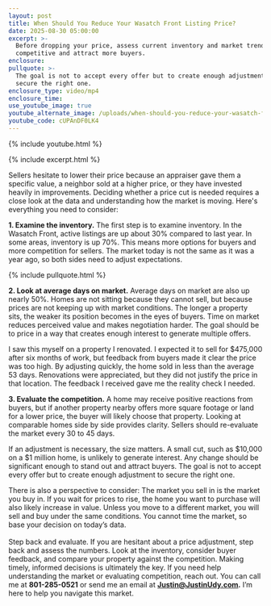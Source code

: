 ```yaml
---
layout: post
title: When Should You Reduce Your Wasatch Front Listing Price?
date: 2025-08-30 05:00:00
excerpt: >-
  Before dropping your price, assess current inventory and market trends to stay
  competitive and attract more buyers.
enclosure:
pullquote: >-
  The goal is not to accept every offer but to create enough adjustment to
  secure the right one.
enclosure_type: video/mp4
enclosure_time:
use_youtube_image: true
youtube_alternate_image: /uploads/when-should-you-reduce-your-wasatch-front-listing-price-2.jpg
youtube_code: cUPAnDF0LK4
---
```

{% include youtube.html %}

{% include excerpt.html %}

Sellers hesitate to lower their price because an appraiser gave them a specific value, a neighbor sold at a higher price, or they have invested heavily in improvements. Deciding whether a price cut is needed requires a close look at the data and understanding how the market is moving. Here's everything you need to consider:

**1\. Examine the inventory.** The first step is to examine inventory. In the Wasatch Front, active listings are up about 30% compared to last year. In some areas, inventory is up 70%. This means more options for buyers and more competition for sellers. The market today is not the same as it was a year ago, so both sides need to adjust expectations.

{% include pullquote.html %}

**2\. Look at average days on market.** Average days on market are also up nearly 50%. Homes are not sitting because they cannot sell, but because prices are not keeping up with market conditions. The longer a property sits, the weaker its position becomes in the eyes of buyers. Time on market reduces perceived value and makes negotiation harder. The goal should be to price in a way that creates enough interest to generate multiple offers.

I saw this myself on a property I renovated. I expected it to sell for $475,000 after six months of work, but feedback from buyers made it clear the price was too high. By adjusting quickly, the home sold in less than the average 53 days. Renovations were appreciated, but they did not justify the price in that location. The feedback I received gave me the reality check I needed.

**3\. Evaluate the competition.** A home may receive positive reactions from buyers, but if another property nearby offers more square footage or land for a lower price, the buyer will likely choose that property. Looking at comparable homes side by side provides clarity. Sellers should re-evaluate the market every 30 to 45 days.

If an adjustment is necessary, the size matters. A small cut, such as $10,000 on a $1 million home, is unlikely to generate interest. Any change should be significant enough to stand out and attract buyers. The goal is not to accept every offer but to create enough adjustment to secure the right one.

There is also a perspective to consider: The market you sell in is the market you buy in. If you wait for prices to rise, the home you want to purchase will also likely increase in value. Unless you move to a different market, you will sell and buy under the same conditions. You cannot time the market, so base your decision on today’s data.<br><br>Step back and evaluate. If you are hesitant about a price adjustment, step back and assess the numbers. Look at the inventory, consider buyer feedback, and compare your property against the competition. Making timely, informed decisions is ultimately the key. If you need help understanding the market or evaluating competition, reach out. You can call me at **801-285-0521** or send me an email at [**Justin@JustinUdy.com**](mailto:Justin@JustinUdy.com)**.** I’m here to help you navigate this market.